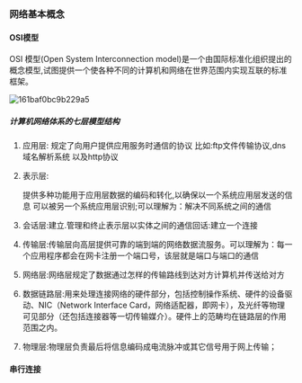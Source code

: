 ### 网络基本概念

#### OSI模型

OSI 模型(Open System Interconnection model)是一个由国际标准化组织提出的概念模型,试图提供一个使各种不同的计算机和网络在世界范围内实现互联的标准框架。

![161baf0bc9b229a5](C:\Users\lenovo\Pictures\161baf0bc9b229a5.png)

##### 计算机网络体系的七层模型结构

1. 应用层: 规定了向用户提供应用服务时通信的协议 比如:ftp文件传输协议,dns域名解析系统 以及http协议

2. 表示层:

   提供多种功能用于应用层数据的编码和转化,以确保以一个系统应用层发送的信息 可以被另一个系统应用层识别;可以理解为：解决不同系统之间的通信

3. 会话层:建立.管理和终止表示层以实体之间的通信回话:建立一个连接

4. 传输层:传输层向高层提供可靠的端到端的网络数据流服务。可以理解为：每一个应用程序都会在网卡注册一个端口号，该层就是端口与端口的通信

5. 网络层:网络层规定了数据通过怎样的传输路线到达对方计算机并传送给对方

6. 数据链路层:用来处理连接网络的硬件部分，包括控制操作系统、硬件的设备驱动、NIC（Network Interface Card，网络适配器，即网卡），及光纤等物理可见部分（还包括连接器等一切传输媒介）。硬件上的范畴均在链路层的作用范围之内。

7. 物理层:物理层负责最后将信息编码成电流脉冲或其它信号用于网上传输；

#### 串行连接

